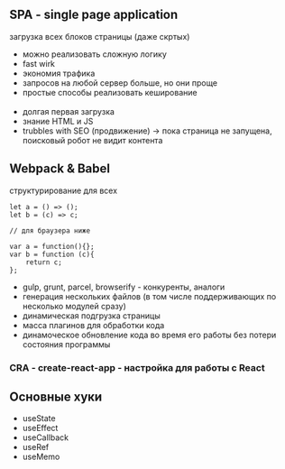 ## SPA - single page application
загрузка всех блоков страницы (даже скртых)

- можно реализовать сложную логику
- fast wirk
- экономия трафика
- запросов на любой сервер больше, но они проще
- простые способы реализовать кеширование 
<br><br>
- долгая первая загрузка
- знание HTML и JS
- trubbles with SEO (продвижение) -> пока страница не запущена, поисковый робот не видит контента

## Webpack & Babel
структурирование для всех

```
let a = () => ();
let b = (c) => c;

// для браузера ниже

var a = function(){};
var b = function (c){
    return c;
};
```

- gulp, grunt, parcel, browserify - конкуренты, аналоги
- генерация нескольких файлов (в том числе поддерживающих по несколько модулей сразу)
- динамическая подгрузка страницы
- масса плагинов для обработки кода
- динамоческое обновление кода во время его работы без потери состояния программы

### CRA - create-react-app - настройка для работы с React
## Основные хуки

- useState
- useEffect
- useCallback
- useRef
- useMemo